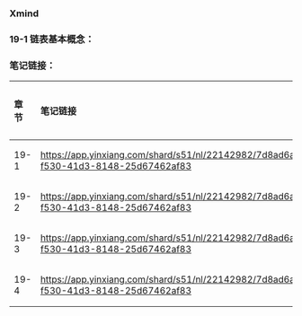 ### Xmind

### 19-1 链表基本概念：

### 笔记链接：
| 章节 | 笔记链接 | 笔记内容 |
| :--- | :--- | :--- |
| 19-1 | https://app.yinxiang.com/shard/s51/nl/22142982/7d8ad6a5-f530-41d3-8148-25d67462af83 | 2.1章节 |
| 19-2 | https://app.yinxiang.com/shard/s51/nl/22142982/7d8ad6a5-f530-41d3-8148-25d67462af83 | 2.2章节 |
| 19-3 | https://app.yinxiang.com/shard/s51/nl/22142982/7d8ad6a5-f530-41d3-8148-25d67462af83 | 2.3章节 |
| 19-4 | https://app.yinxiang.com/shard/s51/nl/22142982/7d8ad6a5-f530-41d3-8148-25d67462af83 | 2.4章节 |
